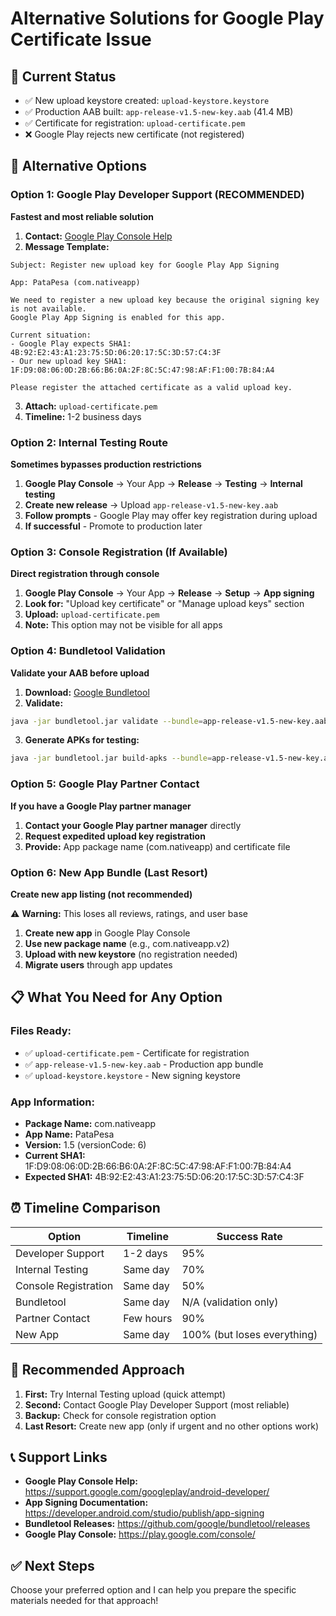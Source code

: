 # Alternative Solutions for Google Play Certificate Issue

## 🎯 Current Status
- ✅ New upload keystore created: `upload-keystore.keystore`
- ✅ Production AAB built: `app-release-v1.5-new-key.aab` (41.4 MB)
- ✅ Certificate for registration: `upload-certificate.pem`
- ❌ Google Play rejects new certificate (not registered)

## 🚀 Alternative Options

### Option 1: Google Play Developer Support (RECOMMENDED)
**Fastest and most reliable solution**

1. **Contact:** [Google Play Console Help](https://support.google.com/googleplay/android-developer/answer/9842756)
2. **Message Template:**
```
Subject: Register new upload key for Google Play App Signing

App: PataPesa (com.nativeapp)

We need to register a new upload key because the original signing key is not available. 
Google Play App Signing is enabled for this app.

Current situation:
- Google Play expects SHA1: 4B:92:E2:43:A1:23:75:5D:06:20:17:5C:3D:57:C4:3F
- Our new upload key SHA1: 1F:D9:08:06:0D:2B:66:B6:0A:2F:8C:5C:47:98:AF:F1:00:7B:84:A4

Please register the attached certificate as a valid upload key.
```
3. **Attach:** `upload-certificate.pem`
4. **Timeline:** 1-2 business days

### Option 2: Internal Testing Route
**Sometimes bypasses production restrictions**

1. **Google Play Console** → Your App → **Release** → **Testing** → **Internal testing**
2. **Create new release** → Upload `app-release-v1.5-new-key.aab`
3. **Follow prompts** - Google Play may offer key registration during upload
4. **If successful** - Promote to production later

### Option 3: Console Registration (If Available)
**Direct registration through console**

1. **Google Play Console** → Your App → **Release** → **Setup** → **App signing**
2. **Look for:** "Upload key certificate" or "Manage upload keys" section
3. **Upload:** `upload-certificate.pem`
4. **Note:** This option may not be visible for all apps

### Option 4: Bundletool Validation
**Validate your AAB before upload**

1. **Download:** [Google Bundletool](https://github.com/google/bundletool/releases)
2. **Validate:**
```bash
java -jar bundletool.jar validate --bundle=app-release-v1.5-new-key.aab
```
3. **Generate APKs for testing:**
```bash
java -jar bundletool.jar build-apks --bundle=app-release-v1.5-new-key.aab --output=app.apks --ks=upload-keystore.keystore --ks-pass=pass:patapesa123 --ks-key-alias=upload --key-pass=pass:patapesa123
```

### Option 5: Google Play Partner Contact
**If you have a Google Play partner manager**

1. **Contact your Google Play partner manager** directly
2. **Request expedited upload key registration**
3. **Provide:** App package name (com.nativeapp) and certificate file

### Option 6: New App Bundle (Last Resort)
**Create new app listing (not recommended)**

⚠️ **Warning:** This loses all reviews, ratings, and user base
1. **Create new app** in Google Play Console
2. **Use new package name** (e.g., com.nativeapp.v2)
3. **Upload with new keystore** (no registration needed)
4. **Migrate users** through app updates

## 📋 What You Need for Any Option

### Files Ready:
- ✅ `upload-certificate.pem` - Certificate for registration
- ✅ `app-release-v1.5-new-key.aab` - Production app bundle
- ✅ `upload-keystore.keystore` - New signing keystore

### App Information:
- **Package Name:** com.nativeapp
- **App Name:** PataPesa
- **Version:** 1.5 (versionCode: 6)
- **Current SHA1:** 1F:D9:08:06:0D:2B:66:B6:0A:2F:8C:5C:47:98:AF:F1:00:7B:84:A4
- **Expected SHA1:** 4B:92:E2:43:A1:23:75:5D:06:20:17:5C:3D:57:C4:3F

## ⏰ Timeline Comparison

| Option | Timeline | Success Rate |
|--------|----------|-------------|
| Developer Support | 1-2 days | 95% |
| Internal Testing | Same day | 70% |
| Console Registration | Same day | 50% |
| Bundletool | Same day | N/A (validation only) |
| Partner Contact | Few hours | 90% |
| New App | Same day | 100% (but loses everything) |

## 🎯 Recommended Approach

1. **First:** Try Internal Testing upload (quick attempt)
2. **Second:** Contact Google Play Developer Support (most reliable)
3. **Backup:** Check for console registration option
4. **Last Resort:** Create new app (only if urgent and no other options work)

## 📞 Support Links

- **Google Play Console Help:** https://support.google.com/googleplay/android-developer/
- **App Signing Documentation:** https://developer.android.com/studio/publish/app-signing
- **Bundletool Releases:** https://github.com/google/bundletool/releases
- **Google Play Console:** https://play.google.com/console/

## ✅ Next Steps

Choose your preferred option and I can help you prepare the specific materials needed for that approach!
